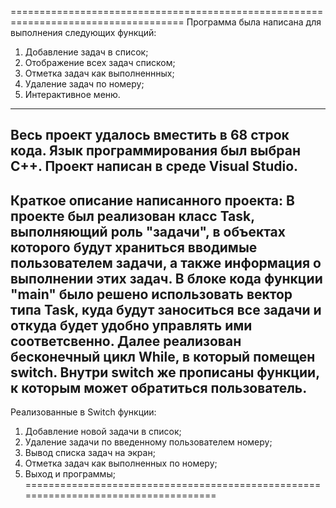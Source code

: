 ====================================================================================
Программа была написана для выполнения следующих функций:
1) Добавление задач в список;
2) Отображение всех задач списком;
3) Отметка задач как выполненнных;
4) Удаление задач по номеру;
5) Интерактивное меню.
------------------------------------------------------------------------------------
Весь проект удалось вместить в 68 строк кода. Язык программирования был выбран С++.
Проект написан в среде Visual Studio.
------------------------------------------------------------------------------------
Краткое описание написанного проекта:
В проекте был реализован класс Task, выполняющий роль "задачи", в объектах которого
будут храниться вводимые пользователем задачи, а также информация о выполнении этих
задач.
В блоке кода функции "main" было решено использовать вектор типа Task, куда будут
заноситься все задачи и откуда будет удобно управлять ими соответсвенно. Далее
реализован бесконечный цикл While, в который помещен switch. Внутри switch же
прописаны функции, к которым может обратиться пользователь.
------------------------------------------------------------------------------------
Реализованные в Switch функции:
1) Добавление новой задачи в список;
2) Удаление задачи по введенному пользователем номеру;
3) Вывод списка задач на экран;
4) Отметка задач как выполненных по номеру;
5) Выход и программы;
====================================================================================
